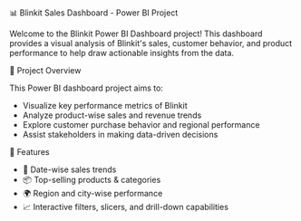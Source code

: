  📊 Blinkit Sales Dashboard - Power BI Project

Welcome to the Blinkit Power BI Dashboard project! This dashboard provides a visual analysis of Blinkit's sales, customer behavior, and product performance to help draw actionable insights from the data.

 🧾 Project Overview

This Power BI dashboard project aims to:
- Visualize key performance metrics of Blinkit
- Analyze product-wise sales and revenue trends
- Explore customer purchase behavior and regional performance
- Assist stakeholders in making data-driven decisions

 📌 Features

- 📅 Date-wise sales trends
- 📦 Top-selling products & categories
- 🌍 Region and city-wise performance
- 📈 Interactive filters, slicers, and drill-down capabilities

  
